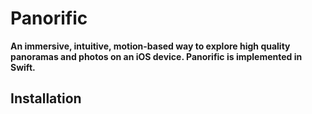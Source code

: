 Panorific
=========

**An immersive, intuitive, motion-based way to explore high quality panoramas and photos on an iOS device. Panorific is implemented in Swift.**

## Installation

